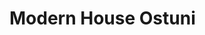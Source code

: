 <head>
  <title="modern house ostuni">
  <title>Modern House Ostuni</title>
<meta name="description" content="Scopri la bellezza della Modern House Ostuni, una casa elegante e accogliente nel cuore della Puglia.">
<meta name="keywords" content="Modern House Ostuni, casa vacanze Ostuni, affitti Ostuni, Puglia, turismo">
<meta name="robots" content="index, follow">
</head>
<body>
  <h1>Modern House Ostuni</h1>
</body>
